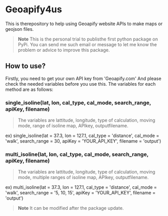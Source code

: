 # Geoapify4us
This is therepository to help using Geoapify website APIs to make maps or geojson files.

>**Note**
>This is the personal trial to publisthe first python package on PyPi.
>You can send me such email or message to let me know the problem or advice to improve this package.

## How to use?
Firstly, you need to get your own API key from 'Geoapify.com'
And please check the needed variables before you use this.
The variables for each method are as follows:

### single_isoline(lat, lon, cal_type, cal_mode, search_range, apiKey, filename)

>The variables are lattitude, longitude, type of calculation, moving mode, range of isoline map, APIkey, outputfilename.

ex) single_isoline(lat = 37.3, lon = 127.1, cal_type = 'distance', cal_mode = 'walk', search_range = 30, apiKey = 'YOUR_API_KEY', filename = 'output')


### multi_isoline(lat, lon, cal_type, cal_mode, search_range, apiKey, filename)

>The variables are lattitude, longitude, type of calculation, moving mode, multiple ranges of isoline map, APIkey, outputfilename.

ex) multi_isoline(lat = 37.3, lon = 127.1, cal_type = 'distance', cal_mode = 'walk', search_range = '5, 10, 15', apiKey = 'YOUR_API_KEY', filename = 'output')


>**Note**
>It can be modified after the package update.

